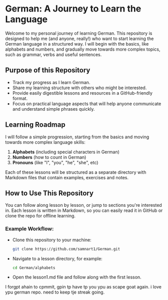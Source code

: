 # German: A Journey to Learn the Language

Welcome to my personal journey of learning German. This repository is designed to help me (and anyone, really!) who want to start learning the German language in a structured way. I will begin with the basics, like alphabets and numbers, and gradually move towards more complex topics, such as grammar, verbs and useful sentences.

## Purpose of this Repository

- Track my progress as I learn German.
- Share my learning structure with others who might be interested.
- Provide easily digestible lessons and resources in a GitHub-friendly format.
- Focus on practical language aspects that will help anyone communicate and understand simple phrases quickly.

## Learning Roadmap
I will follow a simple progression, starting from the basics and moving towards more complex language skills:

1. **Alphabets** (including special characters in German)
2. **Numbers** (how to count in German)
3. **Pronouns** (like "I", "you", "he", "she", etc)

Each of these lessons will be structured as a separate directory with Markdown files that contain examples, exercises and notes.

## How to Use This Repository

You can follow along lesson by lesson, or jump to sections you're interested in. Each lesson is written in Markdown, so you can easily read it in GitHub or clone the repo for offline learning.

### Example Workflow:

- Clone this repository to your machine:
  ```bash
  git clone https://github.com/samnart1/German.git
  ```
- Navigate to a lesson directory, for example:
  ```bash
  cd German/alphabets
  ```
- Open the lesson1.md file and follow along with the first lesson.


I forgpt ahain to cpmmit, gpin tp have tp you ypu as scape goat again. i love ypu german repo. need to keep tje streak going.